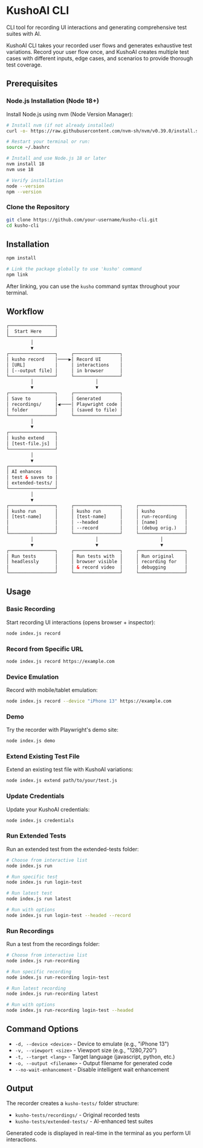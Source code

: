 # KushoAI CLI

CLI tool for recording UI interactions and generating comprehensive test suites with AI.

KushoAI CLI takes your recorded user flows and generates exhaustive test variations. Record your user flow once, and KushoAI creates multiple test cases with different inputs, edge cases, and scenarios to provide thorough test coverage.

## Prerequisites

### Node.js Installation (Node 18+)

Install Node.js using nvm (Node Version Manager):

```bash
# Install nvm (if not already installed)
curl -o- https://raw.githubusercontent.com/nvm-sh/nvm/v0.39.0/install.sh | bash

# Restart your terminal or run:
source ~/.bashrc

# Install and use Node.js 18 or later
nvm install 18
nvm use 18

# Verify installation
node --version
npm --version
```

### Clone the Repository

```bash
git clone https://github.com/your-username/kusho-cli.git
cd kusho-cli
```

## Installation

```bash
npm install

# Link the package globally to use 'kusho' command
npm link
```

After linking, you can use the `kusho` command syntax throughout your terminal.

## Workflow

```html
┌─────────────────┐
│  Start Here     │
└─────────────────┘
         │
         ▼
┌─────────────────┐     ┌─────────────────┐
│ kusho record    │────▶│ Record UI       │
│ [URL]           │     │ interactions    │
│ [--output file] │     │ in browser      │
└─────────────────┘     └─────────────────┘
         │                       │
         ▼                       ▼
┌─────────────────┐     ┌─────────────────┐
│ Save to         │     │ Generated       │
│ recordings/     │◀────│ Playwright code │
│ folder          │     │ (saved to file) │
└─────────────────┘     └─────────────────┘
         │
         ▼
┌─────────────────┐
│ kusho extend    │
│ [test-file.js]  │
└─────────────────┘
         │
         ▼
┌─────────────────┐
│ AI enhances     │
│ test & saves to │
│ extended-tests/ │
└─────────────────┘
         │
         ▼
┌─────────────────┐     ┌─────────────────┐     ┌─────────────────┐
│ kusho run       │     │ kusho run       │     │ kusho           │
│ [test-name]     │     │ [test-name]     │     │ run-recording   │
│                 │     │ --headed        │     │ [name]          │
│                 │     │ --record        │     │ (debug orig.)   │
└─────────────────┘     └─────────────────┘     └─────────────────┘
         │                       │                       │
         ▼                       ▼                       ▼
┌─────────────────┐     ┌─────────────────┐     ┌─────────────────┐
│ Run tests       │     │ Run tests with  │     │ Run original    │
│ headlessly      │     │ browser visible │     │ recording for   │
│                 │     │ & record video  │     │ debugging       │
└─────────────────┘     └─────────────────┘     └─────────────────┘
```

## Usage

### Basic Recording

Start recording UI interactions (opens browser + inspector):

```bash
node index.js record
```

### Record from Specific URL

```bash
node index.js record https://example.com
```

### Device Emulation

Record with mobile/tablet emulation:

```bash
node index.js record --device "iPhone 13" https://example.com
```

### Demo

Try the recorder with Playwright's demo site:

```bash
node index.js demo
```

### Extend Existing Test File

Extend an existing test file with KushoAI variations:

```bash
node index.js extend path/to/your/test.js
```

### Update Credentials

Update your KushoAI credentials:

```bash
node index.js credentials
```

### Run Extended Tests

Run an extended test from the extended-tests folder:

```bash
# Choose from interactive list
node index.js run

# Run specific test
node index.js run login-test

# Run latest test
node index.js run latest

# Run with options
node index.js run login-test --headed --record
```

### Run Recordings

Run a test from the recordings folder:

```bash
# Choose from interactive list
node index.js run-recording

# Run specific recording
node index.js run-recording login-test

# Run latest recording
node index.js run-recording latest

# Run with options
node index.js run-recording login-test --headed
```

## Command Options

- `-d, --device <device>` - Device to emulate (e.g., "iPhone 13")
- `-v, --viewport <size>` - Viewport size (e.g., "1280,720")
- `-t, --target <lang>` - Target language (javascript, python, etc.)
- `-o, --output <filename>` - Output filename for generated code
- `--no-wait-enhancement` - Disable intelligent wait enhancement

## Output

The recorder creates a `kusho-tests/` folder structure:
- `kusho-tests/recordings/` - Original recorded tests
- `kusho-tests/extended-tests/` - AI-enhanced test suites

Generated code is displayed in real-time in the terminal as you perform UI interactions.
